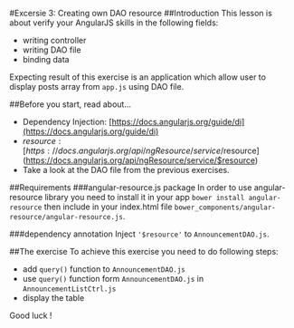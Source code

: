 #Excersie 3: Creating own DAO resource
##Introduction
This lesson is about verify your AngularJS skills in the following fields:
* writing controller
* writing DAO file
* binding data

Expecting result of this exercise is an application which allow user to display posts array from ```app.js``` using DAO file.

##Before you start, read about...
* Dependency Injection: [https://docs.angularjs.org/guide/di](https://docs.angularjs.org/guide/di)
* $resource: [https://docs.angularjs.org/api/ngResource/service/$resource](https://docs.angularjs.org/api/ngResource/service/$resource)
* Take a look at the DAO file from the previous exercises.



##Requirements
###angular-resource.js package
In order to use angular-resource library you need to install it in your app ```bower install angular-resource``` then include in your index.html file ```bower_components/angular-resource/angular-resource.js```.

###dependency annotation
Inject ```'$resource'``` to ```AnnouncementDAO.js```.


##The exercise
To achieve this exercise you need to do following steps:
* add ```query()``` function to ```AnnouncementDAO.js```
* use ```query()``` function form ```AnnouncementDAO.js``` in ```AnnouncementListCtrl.js```
* display the table

Good luck !
